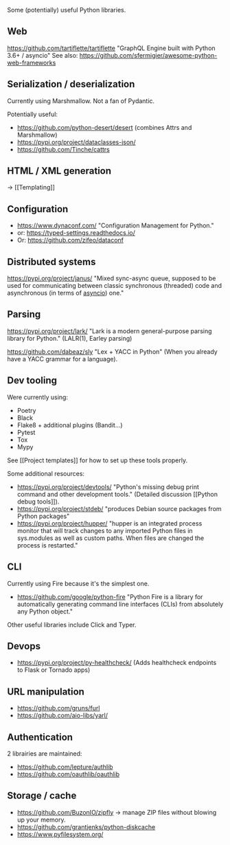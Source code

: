 Some (potentially) useful Python libraries.

## Web
https://github.com/tartiflette/tartiflette "GraphQL Engine built with Python 3.6+ / asyncio"
See also: <https://github.com/sfermigier/awesome-python-web-frameworks>

## Serialization / deserialization
Currently using Marshmallow.
Not a fan of Pydantic.

Potentially useful:
- https://github.com/python-desert/desert (combines Attrs and Marshmallow)
- https://pypi.org/project/dataclasses-json/
- https://github.com/Tinche/cattrs

## HTML / XML generation
-> [[Templating]]

## Configuration
- https://www.dynaconf.com/ "Configuration Management for Python."
- or: https://typed-settings.readthedocs.io/
- Or: https://github.com/zifeo/dataconf

## Distributed systems
https://pypi.org/project/janus/ "Mixed sync-async queue, supposed to be used for communicating between classic synchronous (threaded) code and asynchronous (in terms of [asyncio](https://docs.python.org/3/library/asyncio.html)) one."

## Parsing
https://pypi.org/project/lark/ "Lark is a modern general-purpose parsing library for Python." (LALR(1), Earley parsing)

https://github.com/dabeaz/sly "Lex + YACC in Python" (When you already have a YACC grammar for a language).

## Dev tooling
Were currently using:
- Poetry
- Black
- Flake8 + additional plugins (Bandit...)
- Pytest
- Tox
- Mypy

See [[Project templates]] for how to set up these tools properly.

Some additional resources:
- https://pypi.org/project/devtools/ "Python's missing debug print command and other development tools." (Detailed discussion [[Python debug tools]]).
- https://pypi.org/project/stdeb/ "produces Debian source packages from Python packages"
- https://pypi.org/project/hupper/ "hupper is an integrated process monitor that will track changes to any imported Python files in sys.modules as well as custom paths. When files are changed the process is restarted."

## CLI
Currently using Fire because it's the simplest one.

- https://github.com/google/python-fire "Python Fire is a library for automatically generating command line interfaces (CLIs) from absolutely any Python object."

Other useful libraries include Click and Typer.

## Devops
- https://pypi.org/project/py-healthcheck/ (Adds healthcheck endpoints to Flask or Tornado apps)


## URL manipulation
- https://github.com/gruns/furl
- https://github.com/aio-libs/yarl/

## Authentication
2 librairies are maintained:
- https://github.com/lepture/authlib
- https://github.com/oauthlib/oauthlib

## Storage / cache
- https://github.com/BuzonIO/zipfly -> manage ZIP files without blowing up your memory.
- https://github.com/grantjenks/python-diskcache
- https://www.pyfilesystem.org/